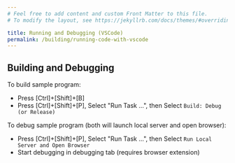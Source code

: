 ```yaml
---
# Feel free to add content and custom Front Matter to this file.
# To modify the layout, see https://jekyllrb.com/docs/themes/#overriding-theme-defaults

title: Running and Debugging (VSCode)
permalink: /building/running-code-with-vscode
---
```


## Building and Debugging

To build sample program:

- Press [Ctrl]+[Shift]+[B]
- Press [Ctrl]+[Shift]+[P], Select "Run Task ...", then Select `Build: Debug (or Release)`

To debug sample program (both will launch local server and open browser):

- Press [Ctrl]+[Shift]+[P], Select "Run Task ...", then Select `Run Local Server and Open Browser`
- Start debugging in debugging tab (requires browser extension)
